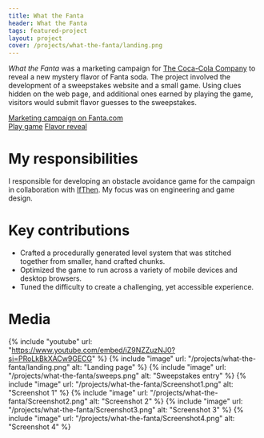 ```yaml
---
title: What the Fanta
header: What the Fanta
tags: featured-project
layout: project
cover: /projects/what-the-fanta/landing.png
---
```


_What the Fanta_ was a marketing campaign for [The Coca-Cola Company](https://www.coca-colacompany.com/) to reveal a new mystery flavor of Fanta soda. The project involved the development of a sweepstakes website and a small game. Using clues hidden on the web page, and additional ones earned by playing the game, visitors would submit flavor guesses to the sweepstakes.

<!-- https://web.archive.org/web/20230828161407/https://halloween.fanta.com/ -->
<!-- TODO: host game when site is taken down -->
[Marketing campaign on Fanta.com](https://www.fanta.com)  
[Play game](https://halloween.fanta.com/game)
[Flavor reveal](https://www.tiktok.com/@the.navarose/video/7294705488397159723)

# My responsibilities
I responsible for developing an obstacle avoidance game for the campaign in collaboration with [IfThen](https://www.ifthen.com/). My focus was on engineering and game design.

# Key contributions
* Crafted a procedurally generated level system that was stitched together from smaller, hand crafted chunks.
* Optimized the game to run across a variety of mobile devices and desktop browsers.
* Tuned the difficulty to create a challenging, yet accessible experience.

# Media

{% include "youtube" url: "https://www.youtube.com/embed/iZ9NZZuzNJ0?si=PRoLkBkXACw9GECG" %}
{% include "image" url: "/projects/what-the-fanta/landing.png" alt: "Landing page" %}
{% include "image" url: "/projects/what-the-fanta/sweeps.png" alt: "Sweepstakes entry" %}
{% include "image" url: "/projects/what-the-fanta/Screenshot1.png" alt: "Screenshot 1" %}
{% include "image" url: "/projects/what-the-fanta/Screenshot2.png" alt: "Screenshot 2" %}
{% include "image" url: "/projects/what-the-fanta/Screenshot3.png" alt: "Screenshot 3" %}
{% include "image" url: "/projects/what-the-fanta/Screenshot4.png" alt: "Screenshot 4" %}